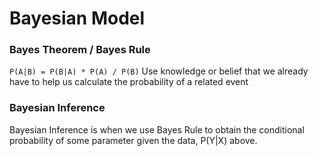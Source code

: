 # Bayesian Model

### Bayes Theorem / Bayes Rule

`P(A|B) = P(B|A) * P(A) / P(B)`
Use knowledge or belief that we already have to help us calculate the probability of a related event
### Bayesian Inference
Bayesian Inference is when we use Bayes Rule to obtain the conditional probability of some parameter given the data, P(Y|X) above. 